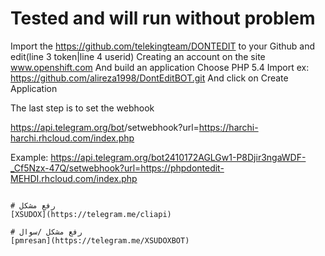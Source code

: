 # Tested and will run without problem

Import the https://github.com/telekingteam/DONTEDIT to your Github and edit(line 3 token|line 4 userid)
Creating an account on the site www.openshift.com
And build an application
Choose PHP 5.4
Import ex: https://github.com/alireza1998/DontEditBOT.git
 And click on Create Application
 
The last step is to set the webhook

https://api.telegram.org/bot<token>/setwebhook?url=https://harchi-harchi.rhcloud.com/index.php

Example: https://api.telegram.org/bot2410172AGLGw1-P8Djir3ngaWDF-_Cf5Nzx-47Q/setwebhook?url=https://phpdontedit-MEHDI.rhcloud.com/index.php
```

# رفع مشکل 
[XSUDOX](https://telegram.me/cliapi)

# رفع مشکل /سوال 
[pmresan](https://telegram.me/XSUDOXBOT)
